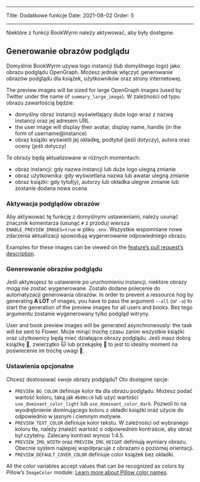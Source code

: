 - - -
Title: Dodatkowe funkcje Date: 2021-08-02 Order: 5
- - -

Niektóre z funkcji BookWyrm należy aktywować, aby były dostępne.

## Generowanie obrazów podglądu

Domyślnie BookWyrm używa logo instancji (lub domyślnego logo) jako obrazu podglądu OpenGraph. Możesz jednak włączyć generowanie obrazów podglądu dla książek, użytkowników oraz strony internetowej.

The preview images will be sized for large OpenGraph images (used by Twitter under the name of `summary_large_image`). W zależności od typu obrazu zawartością będzie:

- domyślny obraz instancji wyświetlający duże logo wraz z nazwą instancji oraz jej adresem URL
- the user image will display their avatar, display name, handle (in the form of username@instance)
- obraz książki wyświetli jej okładkę, podtytuł (jeśli dotyczy), autora oraz oceny (jeśli dotyczy)

Te obrazy będą aktualizowane w różnych momentach:

- obraz instancji: gdy nazwa instancji lub duże logo ulegną zmianie
- obraz użytkownika: gdy wyświetlana nazwa lub awatar ulegną zmianie
- obraz książki: gdy tytuł(y), autorzy lub okładka ulegnie zmianie lub zostanie dodana nowa ocena

### Aktywacja podglądów obrazów

Aby aktywować tę funkcję z domyślnymi ustawieniami, należy usunąć znacznik komentarza (usunąć `#` z przodu) wiersza `ENABLE_PREVIEW_IMAGES=true` w pliku `.env`. Wszystkie wspomniane nowe zdarzenia aktualizacji spowodują wygenerowanie odpowiedniego obrazu.

Examples for these images can be viewed on the [feature’s pull request’s description](https://github.com/bookwyrm-social/bookwyrm/pull/1142#pullrequest-651683886-permalink).

### Generowanie obrazów podglądu

Jeśli aktywujesz to ustawienie po uruchomieniu instancji, niektóre obrazy mogą nie zostać wygenerowane. Zostało dodane polecenie do automatyzacji generowania obrazów. In order to prevent a ressource hog by generating **A LOT** of images, you have to pass the argument `--all` (or `-a`) to start the generation of the preview images for all users and books. Bez tego argumentu zostanie wygenerowany tylko podgląd witryny.

User and book preview images will be generated asynchroneously: the task will be sent to Flower. Może minąć trochę czasu zanim wszystkie książki oraz użytkownicy będą mieć działające obrazy podglądu. Jeśli masz dobrą książkę 📖, zwierzątko 🐱 lub przekąskę 🍰 to jest to idealny moment na poświecenie im trochę uwagi 💖.

### Ustawienia opcjonalne

Chcesz dostosować swoje obrazy podglądu? Oto dostępne opcje:

- `PREVIEW_BG_COLOR` definiuje kolor tła dla obrazu podglądu. Możesz podać wartość koloru, taką jak `#b00cc0` lub użyć wartości `use_dominant_color_light` lub `use_dominant_color_dark`. Pozwoli to na wyodrębnienie dominującego koloru z okładki książki oraz użycie do odpowiednio w jasnym i ciemnym motywie.
- `PREVIEW_TEXT_COLOR` definiuje kolor tekstu. W zależności od wybranego koloru tła, należy znaleźć wartość o odpowiednim kontraście, aby obraz był czytelny. Zalecany kontrast wynosi 1:4.5.
- `PREVIEW_IMG_WIDTH` oraz `PREVIEW_IMG_HEIGHT` definiują wymiary obrazu. Obecnie system najlepiej współpracuje z obrazami o poziomej orientacji.
- `PREVIEW_DEFAULT_COVER_COLOR` definiuje color książek bez okładki.

All the color variables accept values that can be recognized as colors by Pillow’s `ImageColor` module: [Learn more about Pillow color names](https://pillow.readthedocs.io/en/stable/reference/ImageColor.html#color-names).
